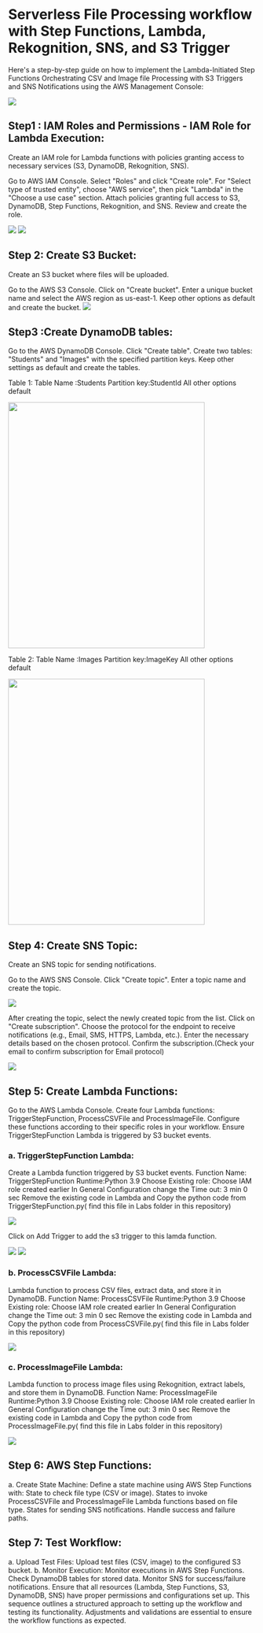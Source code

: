 # Serverless File Processing workflow with Step Functions, Lambda, Rekognition, SNS, and S3 Trigger

Here's a step-by-step guide on how to implement the Lambda-Initiated Step Functions Orchestrating CSV and Image  file Processing with S3 Triggers and SNS Notifications using the AWS Management Console:

<img src="https://github.com/sreedevi-langoju/12weekawsworkshopchallenge-/assets/135724041/2467e325-e5ec-4206-98bf-ad7db0e7cfe3">

## Step1 : IAM Roles and Permissions - IAM Role for Lambda Execution:

Create an IAM role for Lambda functions with policies granting access to necessary services (S3, DynamoDB, Rekognition, SNS).

Go to AWS IAM Console.
Select "Roles" and click "Create role".
For "Select type of trusted entity", choose "AWS service", then pick "Lambda" in the "Choose a use case" section.
Attach policies granting full access to S3, DynamoDB, Step Functions, Rekognition, and SNS.
Review and create the role.

<img src="https://github.com/sreedevi-langoju/12weekawsworkshopchallenge-/assets/135724041/9b1f5649-a782-4e83-a84e-4ae6d8081605">

<img src="https://github.com/sreedevi-langoju/12weekawsworkshopchallenge-/assets/135724041/3f8d0e80-344b-4048-8958-a281c7b0bb0e">

## Step 2: Create S3 Bucket:

Create an S3 bucket where files will be uploaded.

Go to the AWS S3 Console.
Click on "Create bucket".
Enter a unique bucket name and select the AWS region as us-east-1.
Keep other options as default and create the bucket.
<img src="https://github.com/sreedevi-langoju/12weekawsworkshopchallenge-/assets/135724041/d5882ee9-1de4-4761-8445-16adc0c2f094">


## Step3 :Create DynamoDB tables:

Go to the AWS DynamoDB Console.
Click "Create table".
Create two tables: "Students" and "Images" with the specified partition keys.
Keep other settings as default and create the tables.

Table 1:  Table Name :Students 
          Partition key:StudentId
          All other options default

<img src="https://github.com/sreedevi-langoju/12weekawsworkshopchallenge-/assets/135724041/d6278645-f43a-4d30-932a-ded4b4794be0" height=500 width=400>


Table 2:  Table Name :Images 
          Partition key:ImageKey
          All other options default

          
<img src="https://github.com/sreedevi-langoju/12weekawsworkshopchallenge-/assets/135724041/4d7d84c0-e4d1-46d9-b82b-621e7c8e82cb" height=500 width=400>


## Step 4: Create SNS Topic:

Create an SNS topic for sending notifications.

Go to the AWS SNS Console.
Click "Create topic".
Enter a topic name and create the topic.

<img src="https://github.com/sreedevi-langoju/12weekawsworkshopchallenge-/assets/135724041/4e25cdf0-212b-4281-878e-b1203427f347">


After creating the topic, select the newly created topic from the list.
Click on "Create subscription".
Choose the protocol for the endpoint to receive notifications (e.g., Email, SMS, HTTPS, Lambda, etc.).
Enter the necessary details based on the chosen protocol.
Confirm the subscription.(Check your email to confirm subscription for Email protocol)

<img src="https://github.com/sreedevi-langoju/12weekawsworkshopchallenge-/assets/135724041/b1396d1a-174b-4c96-9f00-b8a8231b0ddc">

## Step 5: Create Lambda Functions:

Go to the AWS Lambda Console.
Create four Lambda functions: TriggerStepFunction, ProcessCSVFile and ProcessImageFile.
Configure these functions according to their specific roles in your workflow.
Ensure TriggerStepFunction Lambda is triggered by S3 bucket events.

### a. TriggerStepFunction Lambda:

Create a Lambda function triggered by S3 bucket events.
Function Name: TriggerStepFunction
Runtime:Python 3.9
Choose Existing role: Choose IAM role created earlier
In General Configuration change the Time out: 3 min 0 sec
Remove the existing code in Lambda and Copy the python code from TriggerStepFunction.py( find this file in Labs folder in this repository)

<img src="https://github.com/sreedevi-langoju/12weekawsworkshopchallenge-/assets/135724041/abcab2f5-0578-4b88-bbdb-d16973c13192">

Click on Add Trigger to add the s3 trigger to this lamda function.

<img src="https://github.com/sreedevi-langoju/12weekawsworkshopchallenge-/assets/135724041/6c45446b-841d-4080-9e84-c956a00f49ab">

<img src="https://github.com/sreedevi-langoju/12weekawsworkshopchallenge-/assets/135724041/73ecd337-4299-4057-a646-03ff5bb31543">

### b. ProcessCSVFile Lambda:

Lambda function to process CSV files, extract data, and store it in DynamoDB.
Function Name: ProcessCSVFile
Runtime:Python 3.9
Choose Existing role: Choose IAM role created earlier
In General Configuration change the Time out: 3 min 0 sec
Remove the existing code in Lambda and Copy the python code from ProcessCSVFile.py( find this file in Labs folder in this repository)

<img src="https://github.com/sreedevi-langoju/12weekawsworkshopchallenge-/assets/135724041/f52060ae-2d91-4478-8d03-bc029166f496">

### c. ProcessImageFile Lambda:

Lambda function to process image files using Rekognition, extract labels, and store them in DynamoDB.
Function Name: ProcessImageFile
Runtime:Python 3.9
Choose Existing role: Choose IAM role created earlier
In General Configuration change the Time out: 3 min 0 sec
Remove the existing code in Lambda and Copy the python code from ProcessImageFile.py( find this file in Labs folder in this repository)

<img src="https://github.com/sreedevi-langoju/12weekawsworkshopchallenge-/assets/135724041/d1e8740d-9eea-4e90-90eb-c8ce54376392">

## Step 6: AWS Step Functions:

a. Create State Machine:
Define a state machine using AWS Step Functions with:
State to check file type (CSV or image).
States to invoke ProcessCSVFile and ProcessImageFile Lambda functions based on file type.
States for sending SNS notifications.
Handle success and failure paths.




## Step 7: Test Workflow:
a. Upload Test Files:
Upload test files (CSV, image) to the configured S3 bucket.
b. Monitor Execution:
Monitor executions in AWS Step Functions.
Check DynamoDB tables for stored data.
Monitor SNS for success/failure notifications.
Ensure that all resources (Lambda, Step Functions, S3, DynamoDB, SNS) have proper permissions and configurations set up. This sequence outlines a structured approach to setting up the workflow and testing its functionality. Adjustments and validations are essential to ensure the workflow functions as expected.

